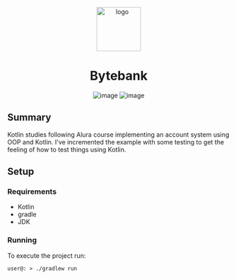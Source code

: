 <p align="center">
<img src="https://png.pngtree.com/png-vector/20190225/ourmid/pngtree-concept-banking-logo-png-image_712961.jpg" alt="logo" width="100px">

<h1 align="center">Bytebank</h1>

</p>

<p align="center">
<img src="https://img.shields.io/badge/Code-Kotlin-informational?style=flat&logo=kotlin&logoColor=white" alt="image" />
<img src="https://img.shields.io/badge/build-Gradle-informational?style=flat&logo=gradle&logoColor=white" alt="image" />

</p>

## Summary

Kotlin studies following Alura course implementing an account system using OOP and Kotlin.
I've incremented the example with some testing to get the feeling of how to test things using Kotlin.

## Setup

### Requirements

- Kotlin
- gradle
- JDK

### Running

To execute the project run:

```shell
user@: > ./gradlew run 
```